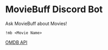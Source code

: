 # MovieBuff Discord Bot

Ask MovieBuff about Movies!

 `!mb <Movie Name>`

[OMDB API](http://www.omdbapi.com)
